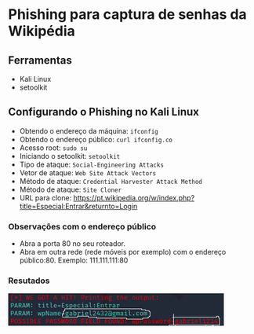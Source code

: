 # Phishing para captura de senhas da Wikipédia

## Ferramentas

- Kali Linux
- setoolkit

## Configurando o Phishing no Kali Linux
- Obtendo o endereço da máquina: ``` ifconfig ```
- Obtendo o endereço público: ``` curl ifconfig.co ```
- Acesso root: ``` sudo su ```
- Iniciando o setoolkit: ``` setoolkit ```
- Tipo de ataque: ``` Social-Engineering Attacks ```
- Vetor de ataque: ``` Web Site Attack Vectors ```
- Método de ataque: ```Credential Harvester Attack Method ```
- Método de ataque: ``` Site Cloner ```
- URL para clone: https://pt.wikipedia.org/w/index.php?title=Especial:Entrar&returnto=Login

### Observações com o endereço público

- Abra a porta 80 no seu roteador.
- Abra em outra rede (rede móveis por exemplo) com o endereço público:80. Exemplo: 111.111.111:80

### Resutados

![Resultado](./passwd.png "Optional title")
